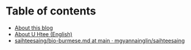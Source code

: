 # Table of contents

* [About this blog](README.md)
* [About U Htee \(English\)](untitled-1.md)
* [saihteesaing/bio-burmese.md at main · mgyannainglin/saihteesaing](untitled.md)

